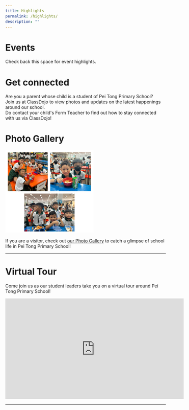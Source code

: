 ```yaml
---
title: Highlights
permalink: /highlights/
description: ""
---
```

# Events
Check back this space for event highlights. 

# Get connected
Are you a parent whose child is a student of Pei Tong Primary School?  
Join us at ClassDojo to view photos and updates on the latest happenings around our school.  
Do contact your child's Form Teacher to find out how to stay connected with us via ClassDojo!  

# Photo Gallery

<img src="/images/Highlights/ca4c37eb0_5002.png"  
     style="width:55%">

If you are a visitor, check out [our Photo Gallery](our-gallery/photo-gallery) to catch a glimpse of school life in Pei Tong Primary School!

----
# Virtual Tour
Come join us as our student leaders take you on a virtual tour around Pei Tong Primary School!

<iframe width="560" height="315" src="https://www.youtube.com/embed/Don7ZQ-2gwI" title="YouTube video player" frameborder="0" allow="accelerometer; autoplay; clipboard-write; encrypted-media; gyroscope; picture-in-picture; web-share" allowfullscreen></iframe>

----